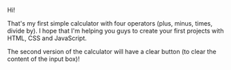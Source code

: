 Hi! 

That's my first simple calculator with four operators (plus, minus, times, divide by). I hope that I'm helping you guys to create your first projects with HTML, CSS and JavaScript. 

The second version of the calculator will have a clear button (to clear the content of the input box)! 
